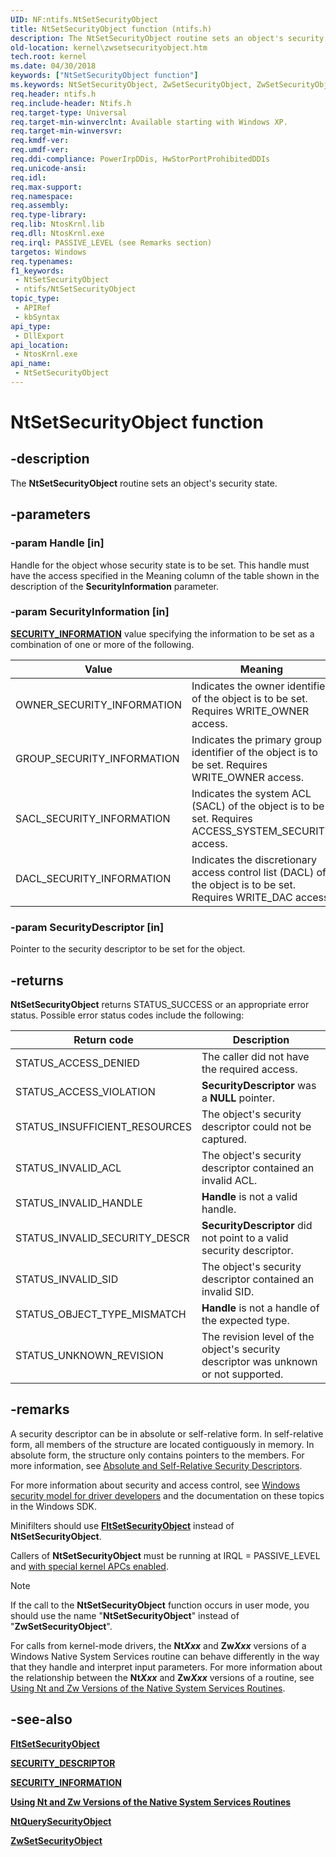 ```yaml
---
UID: NF:ntifs.NtSetSecurityObject
title: NtSetSecurityObject function (ntifs.h)
description: The NtSetSecurityObject routine sets an object's security state. If the call is in user mode, use the name NtSetSecurityObject.
old-location: kernel\zwsetsecurityobject.htm
tech.root: kernel
ms.date: 04/30/2018
keywords: ["NtSetSecurityObject function"]
ms.keywords: NtSetSecurityObject, ZwSetSecurityObject, ZwSetSecurityObject routine [Kernel-Mode Driver Architecture], k111_38d4fa7c-4fc6-467c-9be2-ca997d739f44.xml, kernel.zwsetsecurityobject, ntifs/NtSetSecurityObject, ntifs/ZwSetSecurityObject
req.header: ntifs.h
req.include-header: Ntifs.h
req.target-type: Universal
req.target-min-winverclnt: Available starting with Windows XP.
req.target-min-winversvr: 
req.kmdf-ver: 
req.umdf-ver: 
req.ddi-compliance: PowerIrpDDis, HwStorPortProhibitedDDIs
req.unicode-ansi: 
req.idl: 
req.max-support: 
req.namespace: 
req.assembly: 
req.type-library: 
req.lib: NtosKrnl.lib
req.dll: NtosKrnl.exe
req.irql: PASSIVE_LEVEL (see Remarks section)
targetos: Windows
req.typenames: 
f1_keywords:
 - NtSetSecurityObject
 - ntifs/NtSetSecurityObject
topic_type:
 - APIRef
 - kbSyntax
api_type:
 - DllExport
api_location:
 - NtosKrnl.exe
api_name:
 - NtSetSecurityObject
---
```


# NtSetSecurityObject function


## -description

The **NtSetSecurityObject** routine sets an object's security state.

## -parameters

### -param Handle [in]

Handle for the object whose security state is to be set. This handle must have the access specified in the Meaning column of the table shown in the description of the **SecurityInformation** parameter.

### -param SecurityInformation [in]

[**SECURITY_INFORMATION**](/windows-hardware/drivers/ifs/security-information) value specifying the information to be set as a combination of one or more of the following. 

| Value | Meaning |
| ----- | ------- |
| OWNER_SECURITY_INFORMATION | Indicates the owner identifier of the object is to be set. Requires WRITE_OWNER access. |
| GROUP_SECURITY_INFORMATION | Indicates the primary group identifier of the object is to be set. Requires WRITE_OWNER access. |
| SACL_SECURITY_INFORMATION | Indicates the system ACL (SACL) of the object is to be set. Requires ACCESS_SYSTEM_SECURITY access. |
| DACL_SECURITY_INFORMATION | Indicates the discretionary access control list (DACL) of the object is to be set. Requires WRITE_DAC access. |

### -param SecurityDescriptor [in]

Pointer to the security descriptor to be set for the object.

## -returns

**NtSetSecurityObject** returns STATUS_SUCCESS or an appropriate error status. Possible error status codes include the following:

| Return code | Description |
| ----------- | ----------- |
| STATUS_ACCESS_DENIED | The caller did not have the required access. |
| STATUS_ACCESS_VIOLATION| **SecurityDescriptor** was a **NULL** pointer. |
| STATUS_INSUFFICIENT_RESOURCES | The object's security descriptor could not be captured. |
| STATUS_INVALID_ACL | The object's security descriptor contained an invalid ACL. |
| STATUS_INVALID_HANDLE | **Handle** is not a valid handle. |
| STATUS_INVALID_SECURITY_DESCR | **SecurityDescriptor** did not point to a valid security descriptor. |
| STATUS_INVALID_SID | The object's security descriptor contained an invalid SID. |
| STATUS_OBJECT_TYPE_MISMATCH | **Handle** is not a handle of the expected type.|
| STATUS_UNKNOWN_REVISION | The revision level of the object's security descriptor was unknown or not supported. |

## -remarks

A security descriptor can be in absolute or self-relative form. In self-relative form, all members of the structure are located contiguously in memory. In absolute form, the structure only contains pointers to the members. For more information, see [Absolute and Self-Relative Security Descriptors](/windows/win32/secauthz/absolute-and-self-relative-security-descriptors). 

For more information about security and access control, see [Windows security model for driver developers](/windows-hardware/drivers/driversecurity/windows-security-model) and the documentation on these topics in the Windows SDK.

Minifilters should use [**FltSetSecurityObject**](../fltkernel/nf-fltkernel-fltsetsecurityobject.md) instead of **NtSetSecurityObject**. 

Callers of **NtSetSecurityObject** must be running at IRQL = PASSIVE_LEVEL and [with special kernel APCs enabled](/windows-hardware/drivers/kernel/disabling-apcs).

> [!NOTE]
> If the call to the **NtSetSecurityObject** function occurs in user mode, you should use the name "**NtSetSecurityObject**" instead of "**ZwSetSecurityObject**".

For calls from kernel-mode drivers, the **Nt*Xxx*** and **Zw*Xxx*** versions of a Windows Native System Services routine can behave differently in the way that they handle and interpret input parameters. For more information about the relationship between the **Nt*Xxx*** and **Zw*Xxx*** versions of a routine, see [Using Nt and Zw Versions of the Native System Services Routines](/windows-hardware/drivers/kernel/using-nt-and-zw-versions-of-the-native-system-services-routines).

## -see-also

[**FltSetSecurityObject**](../fltkernel/nf-fltkernel-fltsetsecurityobject.md)

[**SECURITY_DESCRIPTOR**](ns-ntifs-_security_descriptor.md)

[**SECURITY_INFORMATION**](/windows-hardware/drivers/ifs/security-information)

[**Using Nt and Zw Versions of the Native System Services Routines**](/windows-hardware/drivers/kernel/using-nt-and-zw-versions-of-the-native-system-services-routines)

[**NtQuerySecurityObject**](nf-ntifs-ntquerysecurityobject.md)

[**ZwSetSecurityObject**](nf-ntifs-zwsetsecurityobject.md)

